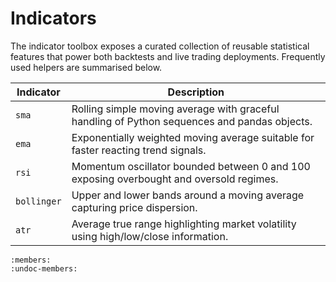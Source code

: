 # Indicators

The indicator toolbox exposes a curated collection of reusable statistical
features that power both backtests and live trading deployments.  Frequently
used helpers are summarised below.

| Indicator | Description |
| --- | --- |
| ``sma`` | Rolling simple moving average with graceful handling of Python sequences and pandas objects. |
| ``ema`` | Exponentially weighted moving average suitable for faster reacting trend signals. |
| ``rsi`` | Momentum oscillator bounded between 0 and 100 exposing overbought and oversold regimes. |
| ``bollinger`` | Upper and lower bands around a moving average capturing price dispersion. |
| ``atr`` | Average true range highlighting market volatility using high/low/close information. |

```{automodule} indicators.common
:members:
:undoc-members:
```
